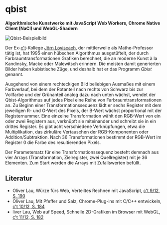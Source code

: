 # qbist

**Algorithmische Kunstwerke mit JavaScript Web Workers, Chrome Native Client (NaCl) und WebGL-Shadern**

![Qbist-Beispielbild](https://github.com/ola-ct/qbist/blob/master/gallery/004.png)

Der Ex-[c't](http://www.ct.de/)-Kollege [Jörn Loviscach](http://www.j3l7h.de/), der mittlerweile als Mathe-Professor tätig ist, hat 1995 einen hübschen Algorithmus ausgetüftelt, der durch Farbraumtransformationen Grafiken berechnet, die an moderne Kunst à la Kandinsky, Macke oder Malewitsch erinnern. Die meisten damit generierten Bilder haben kubistische Züge, und deshalb hat er das Programm *Qbist* genannt.

Ausgehend von einem rechteckigen Bild beliebigen Ausmaßes mit einem Farbverlauf, bei dem der Rotanteil nach rechts von Schwarz bis zur Vollfarbe und der Grünanteil analog dazu nach unten wächst, wendet der Qbist-Algorithmus auf jedes Pixel eine Reihe von Farbraumtransformationen an. Zu Beginn einer Transformationssequenz lädt er sechs Register mit dem jeweiligen R- und G-Wert des Pixels, der B-Wert wächst proportional mit der Registernummer. Eine einzelne Transformation wählt den RGB-Wert von ein oder zwei Registern aus, verknüpft sie miteinander und schreibt sie in ein drittes Register. Es gibt acht verschiedene Verknüpfungen, etwa die Multiplikation, das zirkuläre Vertauschen der RGB-Komponenten oder Addition/Subtraktion. Nach 36 Transformationen bestimmt der RGB-Wert im Register 0 die Farbe des resultierenden Pixels.

Der Parametersatz für eine Transformationssequenz besteht demnach aus vier Arrays (Transformation, Zielregister, zwei Quellregister) mit je 36 Elementen. Zum Start werden die Arrays mit Zufallswerten befüllt.

## Literatur

  - Oliver Lau, Würze fürs Web, Verteiltes Rechnen mit JavaScript, [c't 9/12, S. 190](http://www.heise.de/artikel-archiv/ct/2012/9/190_kiosk)
  - Oliver Lau, Mit Pfeffer und Salz, Chrome-Plug-ins mit C/C++ entwickeln, [c't 10/12, S. 184](http://www.heise.de/artikel-archiv/ct/2012/10/184_kiosk)
  - liver Lau, Web auf Speed, Schnelle 2D-Grafiken im Browser mit WebGL, [c't 11/12, S. 182](http://www.heise.de/artikel-archiv/ct/2012/11/182_kiosk)
